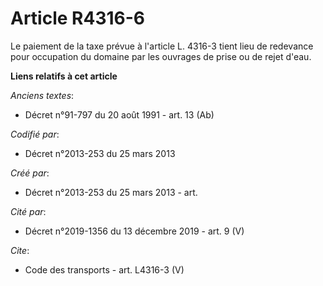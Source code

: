 # Article R4316-6

Le paiement de la taxe prévue à l'article L. 4316-3 tient lieu de redevance pour occupation du domaine par les ouvrages de
prise ou de rejet d'eau.

**Liens relatifs à cet article**

_Anciens textes_:

  - Décret n°91-797 du 20 août 1991 - art. 13 (Ab)

_Codifié par_:

  - Décret n°2013-253 du 25 mars 2013

_Créé par_:

  - Décret n°2013-253 du 25 mars 2013 - art.

_Cité par_:

  - Décret n°2019-1356 du 13 décembre 2019 - art. 9 (V)

_Cite_:

  - Code des transports - art. L4316-3 (V)

